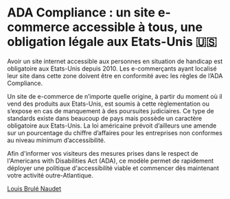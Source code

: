 # ADA Compliance : un site e-commerce accessible à tous, une obligation légale aux Etats-Unis 🇺🇸
Avoir un site internet accessible aux personnes en situation de handicap est obligatoire aux Etats-Unis depuis 2010. Les e-commerçants ayant localisé leur site dans cette zone doivent être en conformité avec les règles de l’ADA Compliance.

Un site de e-commerce de n’importe quelle origine, à partir du moment où il vend des produits aux Etats-Unis, est soumis à cette règlementation ou s’expose en cas de manquement à des poursuites judiciaires. Ce type de standards existe dans beaucoup de pays mais possède un caractère obligatoire aux Etats-Unis. La loi américaine prévoit d’ailleurs une amende sur un pourcentage du chiffre d’affaires pour les entreprises non conformes au niveau minimum d’accessibilité.

Afin d'informer vos visiteurs des mesures prises dans le respect de l'Americans with Disabilities Act (ADA), ce modèle permet de rapidement déployer une politique d'accessibilité viable et commencer dès maintenant votre activité outre-Atlantique.

[Louis Brulé Naudet](https://louisbrulenaudet.com)
